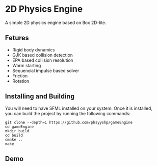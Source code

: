 # 2D Physics Engine
A simple 2D physics engine based on Box 2D-lite.
## Fetures
- Rigid body dynamics
- GJK based collision detection
- EPA based collision resolution
- Warm starting
- Sequencial impulse based solver
- Friction
- Rotation
## Installing and Building
You will need to have SFML installed on your system. Once it is installed, you can build the project by running the following commands:
```
git clone --depth=1 https://github.com/phsyyshp/gameEngine
cd gameEngine
mkdir build
cd build
cmake ..
make
```
## Demo
